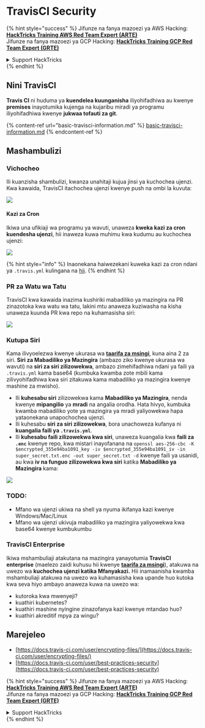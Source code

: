 # TravisCI Security

{% hint style="success" %}
Jifunze na fanya mazoezi ya AWS Hacking:<img src="../../.gitbook/assets/image (1).png" alt="" data-size="line">[**HackTricks Training AWS Red Team Expert (ARTE)**](https://training.hacktricks.xyz/courses/arte)<img src="../../.gitbook/assets/image (1).png" alt="" data-size="line">\
Jifunze na fanya mazoezi ya GCP Hacking: <img src="../../.gitbook/assets/image (2).png" alt="" data-size="line">[**HackTricks Training GCP Red Team Expert (GRTE)**<img src="../../.gitbook/assets/image (2).png" alt="" data-size="line">](https://training.hacktricks.xyz/courses/grte)

<details>

<summary>Support HackTricks</summary>

* Angalia [**mpango wa usajili**](https://github.com/sponsors/carlospolop)!
* **Jiunge na** 💬 [**kikundi cha Discord**](https://discord.gg/hRep4RUj7f) au [**kikundi cha telegram**](https://t.me/peass) au **tufuatilie** kwenye **Twitter** 🐦 [**@hacktricks\_live**](https://twitter.com/hacktricks\_live)**.**
* **Shiriki mbinu za hacking kwa kuwasilisha PRs kwa** [**HackTricks**](https://github.com/carlospolop/hacktricks) na [**HackTricks Cloud**](https://github.com/carlospolop/hacktricks-cloud) repos za github.

</details>
{% endhint %}

## Nini TravisCI

**Travis CI** ni huduma ya **kuendelea kuunganisha** iliyohifadhiwa au kwenye **premises** inayotumika kujenga na kujaribu miradi ya programu iliyohifadhiwa kwenye **jukwaa tofauti za git**.

{% content-ref url="basic-travisci-information.md" %}
[basic-travisci-information.md](basic-travisci-information.md)
{% endcontent-ref %}

## Mashambulizi

### Vichocheo

Ili kuanzisha shambulizi, kwanza unahitaji kujua jinsi ya kuchochea ujenzi. Kwa kawaida, TravisCI itachochea ujenzi kwenye push na ombi la kuvuta:

![](<../../.gitbook/assets/image (145).png>)

#### Kazi za Cron

Ikiwa una ufikiaji wa programu ya wavuti, unaweza **kweka kazi za cron kuendesha ujenzi**, hii inaweza kuwa muhimu kwa kudumu au kuchochea ujenzi:

![](<../../.gitbook/assets/image (243).png>)

{% hint style="info" %}
Inaonekana haiwezekani kuweka kazi za cron ndani ya `.travis.yml` kulingana na [hii](https://github.com/travis-ci/travis-ci/issues/9162).
{% endhint %}

### PR za Watu wa Tatu

TravisCI kwa kawaida inazima kushiriki mabadiliko ya mazingira na PR zinazotoka kwa watu wa tatu, lakini mtu anaweza kuziwasha na kisha unaweza kuunda PR kwa repo na kuhamasisha siri:

![](<../../.gitbook/assets/image (208).png>)

### Kutupa Siri

Kama ilivyoelezwa kwenye ukurasa wa [**taarifa za msingi**](basic-travisci-information.md), kuna aina 2 za siri. **Siri za Mabadiliko ya Mazingira** (ambazo ziko kwenye ukurasa wa wavuti) na **siri za siri zilizowekwa**, ambazo zimehifadhiwa ndani ya faili ya `.travis.yml` kama base64 (kumbuka kwamba zote mbili kama zilivyohifadhiwa kwa siri zitakuwa kama mabadiliko ya mazingira kwenye mashine za mwisho).

* Ili **kuhesabu siri** zilizowekwa kama **Mabadiliko ya Mazingira**, nenda kwenye **mipangilio** ya **mradi** na angalia orodha. Hata hivyo, kumbuka kwamba mabadiliko yote ya mazingira ya mradi yaliyowekwa hapa yataonekana unapochochea ujenzi.
* Ili kuhesabu **siri za siri zilizowekwa**, bora unachoweza kufanya ni **kuangalia faili ya `.travis.yml`**.
* Ili **kuhesabu faili zilizowekwa kwa siri**, unaweza kuangalia kwa **faili za `.enc`** kwenye repo, kwa mistari inayofanana na `openssl aes-256-cbc -K $encrypted_355e94ba1091_key -iv $encrypted_355e94ba1091_iv -in super_secret.txt.enc -out super_secret.txt -d` kwenye faili ya usanidi, au kwa **iv na funguo zilizowekwa kwa siri** katika **Mabadiliko ya Mazingira** kama:

![](<../../.gitbook/assets/image (81).png>)

### TODO:

* Mfano wa ujenzi ukiwa na shell ya nyuma ikifanya kazi kwenye Windows/Mac/Linux
* Mfano wa ujenzi ukivuja mabadiliko ya mazingira yaliyowekwa kwa base64 kwenye kumbukumbu

### TravisCI Enterprise

Ikiwa mshambuliaji atakutana na mazingira yanayotumia **TravisCI enterprise** (maelezo zaidi kuhusu hii kwenye [**taarifa za msingi**](basic-travisci-information.md#travisci-enterprise)), atakuwa na uwezo wa **kuchochea ujenzi katika Mfanyakazi.** Hii inamaanisha kwamba mshambuliaji atakuwa na uwezo wa kuhamasisha kwa upande huo kutoka kwa seva hiyo ambayo anaweza kuwa na uwezo wa:

* kutoroka kwa mwenyeji?
* kuathiri kubernetes?
* kuathiri mashine nyingine zinazofanya kazi kwenye mtandao huo?
* kuathiri akreditif mpya za wingu?

## Marejeleo

* [https://docs.travis-ci.com/user/encrypting-files/](https://docs.travis-ci.com/user/encrypting-files/)
* [https://docs.travis-ci.com/user/best-practices-security](https://docs.travis-ci.com/user/best-practices-security)

{% hint style="success" %}
Jifunze na fanya mazoezi ya AWS Hacking:<img src="../../.gitbook/assets/image (1).png" alt="" data-size="line">[**HackTricks Training AWS Red Team Expert (ARTE)**](https://training.hacktricks.xyz/courses/arte)<img src="../../.gitbook/assets/image (1).png" alt="" data-size="line">\
Jifunze na fanya mazoezi ya GCP Hacking: <img src="../../.gitbook/assets/image (2).png" alt="" data-size="line">[**HackTricks Training GCP Red Team Expert (GRTE)**<img src="../../.gitbook/assets/image (2).png" alt="" data-size="line">](https://training.hacktricks.xyz/courses/grte)

<details>

<summary>Support HackTricks</summary>

* Angalia [**mpango wa usajili**](https://github.com/sponsors/carlospolop)!
* **Jiunge na** 💬 [**kikundi cha Discord**](https://discord.gg/hRep4RUj7f) au [**kikundi cha telegram**](https://t.me/peass) au **tufuatilie** kwenye **Twitter** 🐦 [**@hacktricks\_live**](https://twitter.com/hacktricks\_live)**.**
* **Shiriki mbinu za hacking kwa kuwasilisha PRs kwa** [**HackTricks**](https://github.com/carlospolop/hacktricks) na [**HackTricks Cloud**](https://github.com/carlospolop/hacktricks-cloud) repos za github.

</details>
{% endhint %}
